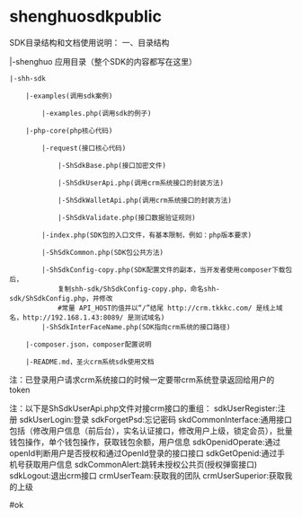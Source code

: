 # shenghuosdkpublic
SDK目录结构和文档使用说明：
一、目录结构

|-shenghuo 应用目录（整个SDK的内容都写在这里）

    |-shh-sdk

        |-examples(调用sdk案例)

        	|-examples.php(调用sdk的例子)

        |-php-core(php核心代码)

	        |-request(接口核心代码)

		        |-ShSdkBase.php(接口加密文件)

		        |-ShSdkUserApi.php(调用crm系统接口的封装方法)

		        |-ShSdkWalletApi.php(调用crm系统接口的封装方法)

		        |-ShSdkValidate.php(接口数据验证规则)

	        |-index.php(SDK包的入口文件，有基本限制，例如：php版本要求)

	        |-ShSdkCommon.php(SDK包公共方法)

	        |-ShSdkConfig-copy.php(SDK配置文件的副本，当开发者使用composer下载包后，
	        	复制shh-sdk/ShSdkConfig-copy.php，命名shh-sdk/ShSdkConfig.php，并修改
	        	#常量 API_HOST的值并以“/”结尾 http://crm.tkkkc.com/ 是线上域名，http://192.168.1.43:8089/ 是测试域名)
	        |-ShSdkInterFaceName.php(SDK指向crm系统的接口路径)

        |-composer.json，composer配置说明

        |-README.md，圣火crm系统sdk使用文档

注：已登录用户请求crm系统接口的时候一定要带crm系统登录返回给用户的token

注：以下是ShSdkUserApi.php文件对接crm接口的重组：
sdkUserRegister:注册
sdkUserLogin:登录
sdkForgetPsd:忘记密码
skdCommonInterface:通用接口包括（修改用户信息（前后台），实名认证接口，修改用户上级，锁定会员），批量钱包操作，单个钱包操作，获取钱包余额，用户信息
sdkOpenidOperate:通过openId判断用户是否授权和通过OpenId登录的接口接口
sdkGetOpenid:通过手机号获取用户信息
sdkCommonAlert:跳转未授权公共页(授权弹窗接口)
sdkLogout:退出crm接口
crmUserTeam:获取我的团队
crmUserSuperior:获取我的上级

#ok
